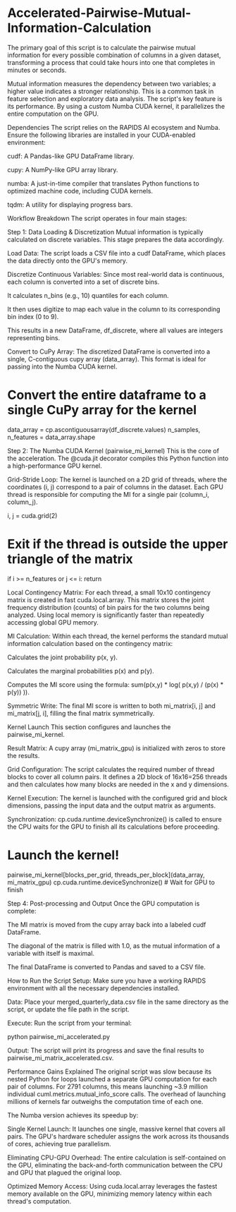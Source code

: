 # Accelerated-Pairwise-Mutual-Information-Calculation
The primary goal of this script is to calculate the pairwise mutual information for every possible combination of columns in a given dataset, transforming a process that could take hours into one that completes in minutes or seconds.

Mutual information measures the dependency between two variables; a higher value indicates a stronger relationship. This is a common task in feature selection and exploratory data analysis. The script's key feature is its performance. By using a custom Numba CUDA kernel, it parallelizes the entire computation on the GPU.

Dependencies
The script relies on the RAPIDS AI ecosystem and Numba. Ensure the following libraries are installed in your CUDA-enabled environment:

cudf: A Pandas-like GPU DataFrame library.

cupy: A NumPy-like GPU array library.

numba: A just-in-time compiler that translates Python functions to optimized machine code, including CUDA kernels.

tqdm: A utility for displaying progress bars.


Workflow Breakdown
The script operates in four main stages:

Step 1: Data Loading & Discretization
Mutual information is typically calculated on discrete variables. This stage prepares the data accordingly.

Load Data: The script loads a CSV file into a cudf DataFrame, which places the data directly onto the GPU's memory.

Discretize Continuous Variables: Since most real-world data is continuous, each column is converted into a set of discrete bins.

It calculates n_bins (e.g., 10) quantiles for each column.

It then uses digitize to map each value in the column to its corresponding bin index (0 to 9).

This results in a new DataFrame, df_discrete, where all values are integers representing bins.

Convert to CuPy Array: The discretized DataFrame is converted into a single, C-contiguous cupy array (data_array). This format is ideal for passing into the Numba CUDA kernel.

# Convert the entire dataframe to a single CuPy array for the kernel
data_array = cp.ascontiguousarray(df_discrete.values)
n_samples, n_features = data_array.shape

Step 2: The Numba CUDA Kernel (pairwise_mi_kernel)
This is the core of the acceleration. The @cuda.jit decorator compiles this Python function into a high-performance GPU kernel.

Grid-Stride Loop: The kernel is launched on a 2D grid of threads, where the coordinates (i, j) correspond to a pair of columns in the dataset. Each GPU thread is responsible for computing the MI for a single pair (column_i, column_j).

i, j = cuda.grid(2)
# Exit if the thread is outside the upper triangle of the matrix
if i >= n_features or j <= i:
    return

Local Contingency Matrix: For each thread, a small 10x10 contingency matrix is created in fast cuda.local.array. This matrix stores the joint frequency distribution (counts) of bin pairs for the two columns being analyzed. Using local memory is significantly faster than repeatedly accessing global GPU memory.

MI Calculation: Within each thread, the kernel performs the standard mutual information calculation based on the contingency matrix:

Calculates the joint probability p(x, y).

Calculates the marginal probabilities p(x) and p(y).

Computes the MI score using the formula: sum(p(x,y) * log( p(x,y) / (p(x) * p(y)) )).

Symmetric Write: The final MI score is written to both mi_matrix[i, j] and mi_matrix[j, i], filling the final matrix symmetrically.


Kernel Launch
This section configures and launches the pairwise_mi_kernel.

Result Matrix: A cupy array (mi_matrix_gpu) is initialized with zeros to store the results.

Grid Configuration: The script calculates the required number of thread blocks to cover all column pairs. It defines a 2D block of 16x16=256 threads and then calculates how many blocks are needed in the x and y dimensions.

Kernel Execution: The kernel is launched with the configured grid and block dimensions, passing the input data and the output matrix as arguments.

Synchronization: cp.cuda.runtime.deviceSynchronize() is called to ensure the CPU waits for the GPU to finish all its calculations before proceeding.

# Launch the kernel!
pairwise_mi_kernel[blocks_per_grid, threads_per_block](data_array, mi_matrix_gpu)
cp.cuda.runtime.deviceSynchronize() # Wait for GPU to finish

Step 4: Post-processing and Output
Once the GPU computation is complete:

The MI matrix is moved from the cupy array back into a labeled cudf DataFrame.

The diagonal of the matrix is filled with 1.0, as the mutual information of a variable with itself is maximal.

The final DataFrame is converted to Pandas and saved to a CSV file.

How to Run the Script
Setup: Make sure you have a working RAPIDS environment with all the necessary dependencies installed.

Data: Place your merged_quarterly_data.csv file in the same directory as the script, or update the file path in the script.

Execute: Run the script from your terminal:

python pairwise_mi_accelerated.py

Output: The script will print its progress and save the final results to pairwise_mi_matrix_accelerated.csv.

Performance Gains Explained
The original script was slow because its nested Python for loops launched a separate GPU computation for each pair of columns. For 2791 columns, this means launching ~3.9 million individual cuml.metrics.mutual_info_score calls. The overhead of launching millions of kernels far outweighs the computation time of each one.

The Numba version achieves its speedup by:

Single Kernel Launch: It launches one single, massive kernel that covers all pairs. The GPU's hardware scheduler assigns the work across its thousands of cores, achieving true parallelism.

Eliminating CPU-GPU Overhead: The entire calculation is self-contained on the GPU, eliminating the back-and-forth communication between the CPU and GPU that plagued the original loop.

Optimized Memory Access: Using cuda.local.array leverages the fastest memory available on the GPU, minimizing memory latency within each thread's computation.
